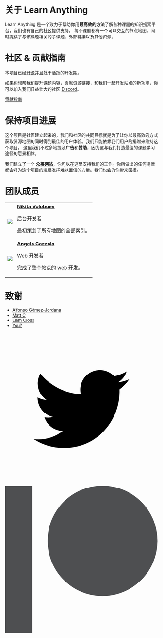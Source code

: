 # 关于 Learn Anything

Learn Anything 是一个致力于帮助你用**最高效的方法**了解各种课题的知识搜索平台，我们也有自己的社区提供支持。
每个课题都有一个可以交互的节点地图，同时提供了与该课题相关的子课题，外部链接以及其他资源。

# 社区 & 贡献指南

本项目已经[开源](https://github.com/learn-anything/learn-anything)并且处于活跃的开发期。

如果你想帮我们提升课题内容，贡献资源链接，和我们一起开发站点的新功能，你可以加入我们日益壮大的社区 [Discord](https://discord.gg/KKYdWjt)。

<a href="https://github.com/learn-anything/learn-anything/blob/dev/CONTRIBUTING.md#contributing" class="dialog-btn">贡献指南</a>

<div class="md-separator"></div>

# 保持项目进展

这个项目是社区建立起来的，我们和社区的共同目标就是为了让你以最高效的方式获取资源地图的同时得到最佳的用户体验。我们只能依靠我们用户的捐赠来维持这个项目。
这里我们不过多地提及**广告**和**赞助**，因为这与我们打造最佳的课题学习途径的愿景相悖。

我们建立了一个 **[众筹网站](https://www.patreon.com/learnanything)**，你可以在这里支持我们的工作。你所做出的任何捐赠都会将为这个项目的进展发挥难以置信的力量。我们也会为你带来回报。

<div class="md-separator"></div>

# 团队成员

<div class="table-container">
<table>
  <tbody>
    <tr>
      <td><img class="team-img" src="https://avatars3.githubusercontent.com/u/6391776?s=400&u=6679e2c7ed7032a412ddd559e0b273ea3088e1d1&v=4"></td>
      <td>
        <div>
          <a href="https://nikitavoloboev.xyz"><b>Nikita Voloboev</b></a>
          <p>后台开发者</p>
          <p>最初策划了所有地图的全部索引。</p>
        </div>
      </td>
    </tr>
    <tr>
      <td><img class="team-img" src="https://avatars1.githubusercontent.com/u/13448636?v=3&s=400"></td>
      <td>
        <div>
          <a href="https://github.com/nglgzz"><b>Angelo Gazzola</b></a>
          <p>Web 开发者</p>
          <p>完成了整个站点的 web 开发。</p>
        </div>
      </td>
    </tr>
  </tbody>
</table>
</div>
<div class="md-separator"></div>

# 致谢

* [Alfonso Gómez-Jordana](https://twitter.com/alfongj)
* [Matt C](https://www.patreon.com/user/creators?u=6460188)
* [Liam Closs](http://liamcloss.com/)
* [You?](https://www.patreon.com/learnanything)

<div class="md-separator"></div>

<div class="footer">
  <a href="https://twitter.com/learnanything_">
    <svg class="twitter-logo" viewBox="0 0 400 400">
      <g>
        <path d="M153.62,301.59c94.34,0,145.94-78.16,145.94-145.94,0-2.22,0-4.43-.15-6.63A104.36,104.36,0,0,0,325,122.47a102.38,102.38,0,0,1-29.46,8.07,51.47,51.47,0,0,0,22.55-28.37,102.79,102.79,0,0,1-32.57,12.45,51.34,51.34,0,0,0-87.41,46.78A145.62,145.62,0,0,1,92.4,107.81a51.33,51.33,0,0,0,15.88,68.47A50.91,50.91,0,0,1,85,169.86c0,.21,0,.43,0,.65a51.31,51.31,0,0,0,41.15,50.28,51.21,51.21,0,0,1-23.16.88,51.35,51.35,0,0,0,47.92,35.62,102.92,102.92,0,0,1-63.7,22A104.41,104.41,0,0,1,75,278.55a145.21,145.21,0,0,0,78.62,23"/>
      </g>
    </svg>
  </a>

  <a href="https://patreon.com/learnanything">
    <svg class="patreon-logo" width="569px" height="546px" viewBox="0 0 569 546" fill="#4E4F51">
      <g>
        <circle cx="362.589996" cy="204.589996" r="204.589996"></circle>
        <rect x="0" y="0" width="100" height="545.799988"></rect>
      </g>
    </svg>
  </a>
</div>